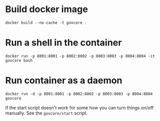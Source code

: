 # Build docker image

    docker build --no-cache -t govcore .

# Run a shell in the container

    docker run -p 8001:8001 -p 8002:8002 -p 8003:8003 -p 8004:8004 -it govcore bash

# Run container as a daemon

    docker run -d -p 8001:8001 -p 8002:8002 -p 8003:8003 -p 8004:8004 govcore

if the start script doesn't work for some how you can turn things on/off manually. See the `govcore/start` script.
